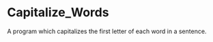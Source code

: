 Capitalize_Words
================

A program which capitalizes the first letter of each word in a sentence.

